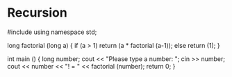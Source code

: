 # Recursion 
#include <iostream>
using namespace std;

long factorial (long a)
{
  if (a > 1)
   return (a * factorial (a-1));
  else
   return (1);
}

int main ()
{
  long number;
  cout << "Please type a number: ";
  cin >> number;
  cout << number << "! = " << factorial (number);
  return 0;
}
